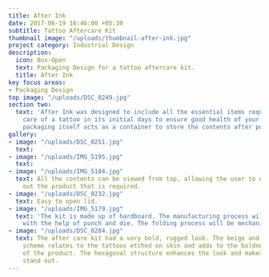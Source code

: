 ```yaml
---
title: After Ink
date: 2017-06-19 16:46:00 +05:30
subtitle: Tattoo Aftercare Kit
thumbnail image: "/uploads/thumbnail-after-ink.jpg"
project category: Industrial Design
description:
  icon: Box-Open
  text: Packaging Design for a tattoo aftercare kit.
  title: After Ink
key focus areas:
- Packaging Design
top image: "/uploads/DSC_0249.jpg"
section two:
  text: 'After Ink was designed to include all the essential items required for taking
    care of a tattoo in its initial days to ensure good health of your tattoo. The
    packaging itself acts as a container to store the contents after purchase. '
gallery:
- image: "/uploads/DSC_0251.jpg"
  text: 
- image: "/uploads/IMG_5195.jpg"
  text: 
- image: "/uploads/IMG_5184.jpg"
  text: All the contents can be viewed from top, allowing the user to easily pull
    out the product that is required.
- image: "/uploads/DSC_0232.jpg"
  text: Easy to open lid.
- image: "/uploads/IMG_5179.jpg"
  text: 'The kit is made up of hardboard. The manufacturing process will include blanking
    with the help of punch and die. The folding process will be mechanized. '
- image: "/uploads/DSC_0284.jpg"
  text: The after care kit had a very bold, rugged look. The beige and black color
    scheme relates to the tattoos etched on skin and adds to the boldness and robustness
    of the product. The hexagonal structure enhances the look and makes the product
    stand out.
---
```




